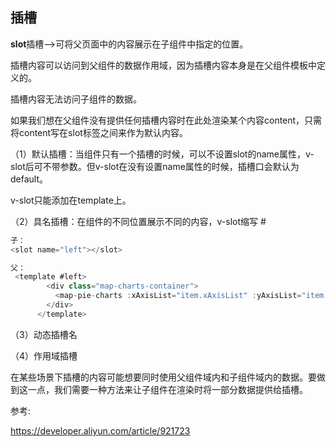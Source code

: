 ## 插槽

**slot**插槽-->可将父页面中的内容展示在子组件中指定的位置。

插槽内容可以访问到父组件的数据作用域，因为插槽内容本身是在父组件模板中定义的。

插槽内容无法访问子组件的数据。

如果我们想在父组件没有提供任何插槽内容时在此处渲染某个内容content，只需将content写在slot标签之间来作为默认内容。

（1）默认插槽：当组件只有一个插槽的时候，可以不设置slot的name属性，v-slot后可不带参数。但v-slot在没有设置name属性的时候，插槽口会默认为default。

v-slot只能添加在template上。

（2）具名插槽：在组件的不同位置展示不同的内容，v-slot缩写 #
````javascript
子：
<slot name="left"></slot>

父：
 <template #left>
        <div class="map-charts-container">
          <map-pie-charts :xAxisList="item.xAxisList" :yAxisList="item.yAxisList"></map-pie-charts>
        </div>
      </template>

````

（3）动态插槽名

（4）作用域插槽

在某些场景下插槽的内容可能想要同时使用父组件域内和子组件域内的数据。要做到这一点，我们需要一种方法来让子组件在渲染时将一部分数据提供给插槽。

参考:

<https://developer.aliyun.com/article/921723>